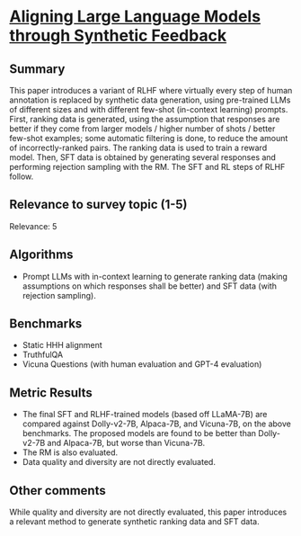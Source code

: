 # [Aligning Large Language Models through Synthetic Feedback](https://arxiv.org/abs/2305.13735)

## Summary

This paper introduces a variant of RLHF where virtually every step of human annotation is replaced by synthetic data generation, using pre-trained LLMs of different sizes and with different few-shot (in-context learning) prompts. First, ranking data is generated, using the assumption that responses are better if they come from larger models / higher number of shots / better few-shot examples; some automatic filtering is done, to reduce the amount of incorrectly-ranked pairs. The ranking data is used to train a reward model. Then, SFT data is obtained by generating several responses and performing rejection sampling with the RM. The SFT and RL steps of RLHF follow.


## Relevance to survey topic (1-5)

Relevance: 5

## Algorithms

- Prompt LLMs with in-context learning to generate ranking data (making assumptions on which responses shall be better) and SFT data (with rejection sampling).

## Benchmarks

- Static HHH alignment
- TruthfulQA
- Vicuna Questions (with human evaluation and GPT-4 evaluation)


## Metric Results

- The final SFT and RLHF-trained models (based off LLaMA-7B) are compared against Dolly-v2-7B, Alpaca-7B, and Vicuna-7B, on the above benchmarks. The proposed models are found to be better than Dolly-v2-7B and Alpaca-7B, but worse than Vicuna-7B.
- The RM is also evaluated.
- Data quality and diversity are not directly evaluated.


## Other comments

While quality and diversity are not directly evaluated, this paper introduces a relevant method to generate synthetic ranking data and SFT data.